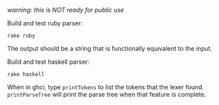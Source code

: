 *warning: this is NOT ready for public use*

Build and test ruby parser:

	rake ruby

The output should be a string that is functionally equivalent to the input.

Build and test haskell parser:

	rake haskell

When in ghci, type `printTokens` to list the tokens that the lexer found. `printParseTree` will print the parse tree when that feature is complete.